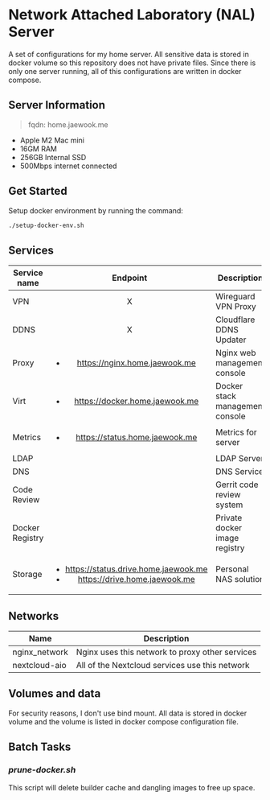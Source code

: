 # Network Attached Laboratory (NAL) Server

A set of configurations for my home server. All sensitive data is stored in docker volume so this repository does not have private files. Since there is only one server running, all of this configurations are written in docker compose.

## Server Information

> fqdn: home.jaewook.me

- Apple M2 Mac mini
- 16GM RAM
- 256GB Internal SSD
- 500Mbps internet connected

## Get Started

Setup docker environment by running the command:

```sh
./setup-docker-env.sh
```

## Services

| Service name | Endpoint | Description | Availability |
|-----------------|:---:|---|:---:|
| VPN             | X | Wireguard VPN Proxy | Yes |
| DDNS            | X | Cloudflare DDNS Updater | Yes |
| Proxy           | <ul><li>https://nginx.home.jaewook.me</li><ul>   | Nginx web management console | Yes |
| Virt            | <ul><li>https://docker.home.jaewook.me</li></ul> | Docker stack management console | Yes |
| Metrics         | <ul><li>https://status.home.jaewook.me</li></ul> | Metrics for server | Need maintenance |
| LDAP            | | LDAP Server | Planned |
| DNS             | | DNS Service | Planned |
| Code Review     | | Gerrit code review system | Experimental |
| Docker Registry | | Private docker image registry | Planned |
| Storage         | <ul><li>https://status.drive.home.jaewook.me</li><li>https://drive.home.jaewook.me</li></ul> | Personal NAS solution | No |


## Networks

| Name | Description |
|------|-------------|
| nginx_network | Nginx uses this network to proxy other services |
| nextcloud-aio | All of the Nextcloud services use this network |

## Volumes and data

For security reasons, I don't use bind mount. All data is stored in docker volume and the volume is listed in docker compose configuration file.

## Batch Tasks

### *prune-docker.sh*

This script will delete builder cache and dangling images to free up space.
